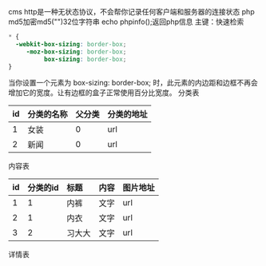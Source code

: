 cms
http是一种无状态协议，不会帮你记录任何客户端和服务器的连接状态
php md5加密md5("")32位字符串
echo phpinfo();返回php信息
主键：快速检索
```css
* {
  -webkit-box-sizing: border-box;
     -moz-box-sizing: border-box;
          box-sizing: border-box;
}
```
当你设置一个元素为 box-sizing: border-box; 时，此元素的内边距和边框不再会增加它的宽度。让有边框的盒子正常使用百分比宽度。
分类表

| id  | 分类的名称 | 父分类 | 分类的地址 |
| :--- | :--- | :--- | :--- |
| 1  | 女装 | 0 | url |
| 2  | 新闻 | 0 | url |
内容表

| id  | 分类的id | 标题 | 内容 |图片地址 |
| :--- | :--- | :--- | :--- |:--- |
| 1  | 1 | 内裤 | 文字 |url |
| 2  | 1 | 内衣 | 文字 |url |
| 3  | 2 | 习大大 | 文字 |url |

详情表


